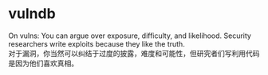 # vulndb
On vulns: You can argue over exposure, difficulty, and likelihood. Security researchers write exploits because they like the truth.  
对于漏洞，你当然可以纠结于过度的披露，难度和可能性，但研究者们写利用代码是因为他们喜欢真相。